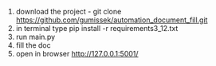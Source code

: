 1. download the project - git clone https://github.com/gumissek/automation_document_fill.git
2. in terminal type pip install -r requirements3_12.txt
3. run main.py
4. fill the doc
5. open in browser http://127.0.0.1:5001/
